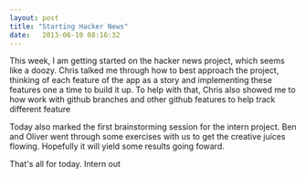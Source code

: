 ```yaml
---
layout: post
title: "Starting Hacker News" 
date:   2013-06-10 08:16:32
---
```


This week, I am getting started on the hacker news project, which seems like
a doozy. Chris talked me through how to best approach the project, thinking
of each feature of the app as a story and implementing these features one a
time to build it up. To help with that, Chris also showed me to how work 
with github branches and other github features to help track different 
feature

Today also marked the first brainstorming session for the intern project.
Ben and Oliver went through some exercises with us to get the creative 
juices flowing. Hopefully it will yield some results going foward.

That's all for today. Intern out

